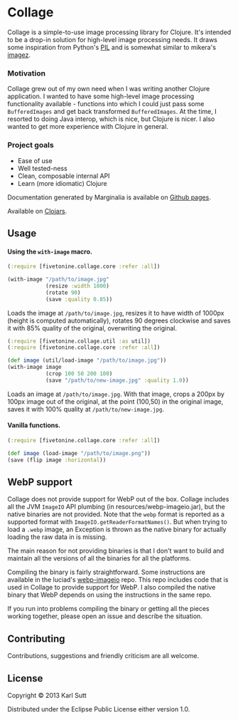 # Collage

Collage is a simple-to-use image processing library for Clojure. It's intended
to be a drop-in solution for high-level image processing needs. It draws some
inspiration from Python's [PIL](http://effbot.org/imagingbook/pil-index.htm) and
is somewhat similar to mikera's [imagez](https://github.com/mikera/imagez).

### Motivation
Collage grew out of my own need when I was writing another Clojure application.
I wanted to have some high-level image processing functionality available -
functions into which I could just pass some `BufferedImages` and get back
transformed `BufferedImages`. At the time, I resorted to doing Java interop,
which is nice, but Clojure is nicer. I also wanted to get more experience with
Clojure in general.

### Project goals
* Ease of use
* Well tested-ness
* Clean, composable internal API
* Learn (more idiomatic) Clojure

Documentation generated by Marginalia is available on
[Github pages](http://karls.github.io/collage/).

Available on [Clojars](https://clojars.org/fivetonine/collage).

## Usage

#### Using the `with-image` macro.
```clj
(:require [fivetonine.collage.core :refer :all])

(with-image "/path/to/image.jpg"
            (resize :width 1000)
            (rotate 90)
            (save :quality 0.85))
```

Loads the image at `/path/to/image.jpg`, resizes it to have width of 1000px
(height is computed automatically), rotates 90 degrees clockwise and saves it
with 85% quality of the original, overwriting the original.

```clj
(:require [fivetonine.collage.util :as util])
(:require [fivetonine.collage.core :refer :all])

(def image (util/load-image "/path/to/image.jpg"))
(with-image image
	        (crop 100 50 200 100)
	        (save "/path/to/new-image.jpg" :quality 1.0))
```

Loads an image at `/path/to/image.jpg`. With that image, crops a 200px by 100px
image out of the original, at the point (100,50) in the original image, saves
it with 100% quality at `/path/to/new-image.jpg`.

#### Vanilla functions.
```clj
(:require [fivetonine.collage.core :refer :all])

(def image (load-image "/path/to/image.png"))
(save (flip image :horizontal))
```

## WebP support

Collage does not provide support for WebP out of the box. Collage includes all
the JVM `ImageIO` API plumbing (in resources/webp-imageio.jar), but
the native binaries are not provided. Note that the `webp` format is reported as
a supported format with `ImageIO.getReaderFormatNames()`. But when trying
to load a `.webp` image, an Exception is thrown as the native binary for
actually loading the raw data in is missing.

The main reason for not providing binaries is that I don't want to
build and maintain all the versions of all the binaries for all the platforms.

Compiling the binary is fairly straightforward. Some instructions are available
in the luciad's [webp-imageio](https://bitbucket.org/luciad/webp-imageio) repo.
This repo includes code that is used in Collage to provide support for WebP.
I also compiled the native binary that WebP depends on using the instructions
in the same repo.

If you run into problems compiling the binary or getting all the pieces working
together, please open an issue and describe the situation.

## Contributing

Contributions, suggestions and friendly criticism are all welcome.

## License

Copyright © 2013 Karl Sutt

Distributed under the Eclipse Public License either version 1.0.
